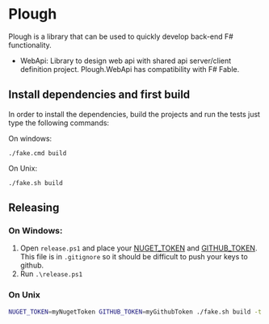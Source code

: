 # Plough

Plough is a library that can be used to quickly develop back-end F# functionality.

* WebApi: Library to design web api with shared api server/client definition project. Plough.WebApi has compatibility with F# Fable.

## Install dependencies and first build

In order to install the dependencies, build the projects and run the tests just type the following commands:

On windows:
```shell
./fake.cmd build
```

On Unix:
```shell
./fake.sh build
```


## Releasing

### On Windows:

1. Open `release.ps1` and place your [NUGET_TOKEN](https://docs.microsoft.com/en-us/nuget/nuget-org/publish-a-package#create-api-keys=) and [GITHUB_TOKEN](https://docs.github.com/en/authentication/keeping-your-account-and-data-secure/creating-a-personal-access-token).  This file is in `.gitignore` so it should be difficult to push your keys to github.
2. Run `.\release.ps1`

### On Unix

```bash
NUGET_TOKEN=myNugetToken GITHUB_TOKEN=myGithubToken ./fake.sh build -t Release
```

